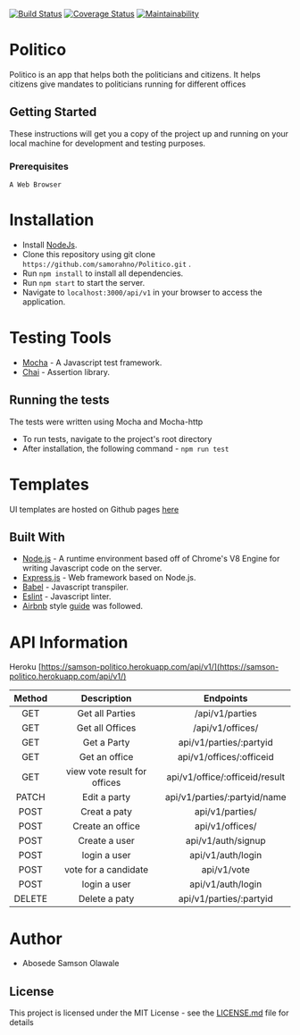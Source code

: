 [![Build Status](https://travis-ci.org/samorahno/Politico.svg?branch=develop)](https://travis-ci.org/samorahno/Politico)
[![Coverage Status](https://coveralls.io/repos/github/samorahno/Politico/badge.svg?branch=develop)](https://coveralls.io/github/samorahno/Politico?branch=develop)
[![Maintainability](https://api.codeclimate.com/v1/badges/29fbbcc84f643842af10/maintainability)](https://codeclimate.com/github/samorahno/Politico/maintainability)

# Politico

Politico is an app that helps both the politicians and citizens. It helps citizens give mandates to politicians running for different offices

## Getting Started

These instructions will get you a copy of the project up and running on your local machine for development and testing purposes.

### Prerequisites
```
A Web Browser
```


# Installation
- Install [NodeJs](https://nodejs.org/en/download/).
- Clone this repository using git clone ```https://github.com/samorahno/Politico.git``` .
- Run ```npm install``` to install all dependencies.
- Run ```npm start``` to start the server.
- Navigate to ```localhost:3000/api/v1``` in your browser to access the application.

# Testing Tools
- [Mocha](https://mochajs.org/) - A Javascript test framework.
- [Chai](http://chaijs.com/) - Assertion library.

## Running the tests
 The tests were written using Mocha and Mocha-http
- To run tests, navigate to the project's root directory
- After installation, the following command - ```npm run test```

# Templates
UI templates are hosted on Github pages [here](https://samorahno.github.io/Politico/UI/)

## Built With

- [Node.js](https://nodejs.org/) - A runtime environment based off of Chrome's V8 Engine for writing Javascript code on the server.
- [Express.js](https://expressjs.com/) - Web framework based on Node.js.
- [Babel](https://babeljs.io/) - Javascript transpiler.
- [Eslint](https://eslint.org/) - Javascript linter.
- [Airbnb](https://www.npmjs.com/package/eslint-config-airbnb) style [guide](https://github.com/airbnb/javascript) was followed.


# API Information
Heroku [https://samson-politico.herokuapp.com/api/v1/](https://samson-politico.herokuapp.com/api/v1/)

| Method | Description | Endpoints |
| :---: | :---: | :---: |
| GET | Get all Parties | /api/v1/parties |
| GET | Get all Offices |    /api/v1/offices/ |
| GET | Get a Party | api/v1/parties/:partyid |
| GET | Get an office| api/v1/offices/:officeid|
| GET | view vote result for offices | api/v1/office/:officeid/result |
| PATCH | Edit a party | api/v1/parties/:partyid/name |
| POST | Creat a paty | api/v1/parties/|
| POST | Create an office | api/v1/offices/ |
| POST | Create a user | api/v1/auth/signup |
| POST | login a user | api/v1/auth/login |
| POST | vote for a candidate | api/v1/vote |
| POST | login a user | api/v1/auth/login |
| DELETE | Delete a paty | api/v1/parties/:partyid |

# Author
- Abosede Samson Olawale

## License

This project is licensed under the MIT License - see the [LICENSE.md](LICENSE.md) file for details